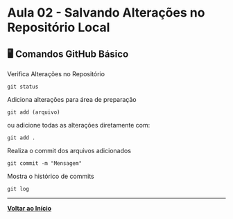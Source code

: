 # Aula 02 - Salvando Alterações no Repositório Local
## 🖥️ Comandos GitHub Básico
Verifica Alterações no Repositório
```
git status
```
Adiciona alterações para área de preparação
```
git add (arquivo)
```
ou adicione todas as alterações diretamente com:
```
git add .
```
Realiza o commit dos arquivos adicionados
```
git commit -m "Mensagem"
```
Mostra o histórico de commits
```
git log
```
***
**[Voltar ao Início](../../README.md)**